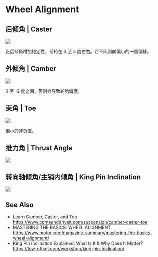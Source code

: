 # Wheel Alignment

## 后倾角 | Caster

![](https://low-offset.com/wp-content/uploads/2020/12/wheel-caster-alignment.jpg.webp)

正后倾角增加稳定性，前轮在 3 至 5 度左右。若不同则向偏小的一侧偏移。

## 外倾角 | Camber

![](https://i0.wp.com/suspensionsecrets.co.uk/wp-content/uploads/2017/05/camber-1.jpg)


0 至 -2 度之间，否则会导致轮胎偏磨。

## 束角 | Toe

![](https://low-offset.com/wp-content/uploads/2020/12/toe-alignment.jpg.webp)

很小的非负值。


## 推力角 | Thrust Angle

![](https://www.alignmywheels.co.uk/application/files/5514/8044/0116/Thrust-Diagram.png)


## 转向轴倾角/主销内倾角 | King Pin Inclination

![](https://low-offset.com/wp-content/uploads/2021/09/king-pin-inclination-explained.jpg.webp)


## See Also

* Learn Camber, Caster, and Toe <https://www.comeanddriveit.com/suspension/camber-caster-toe>
* MASTERING THE BASICS: WHEEL ALIGNMENT <https://www.motor.com/magazine-summary/mastering-the-basics-wheel-alignment/>
* King Pin Inclination Explained: What Is It & Why Does It Matter? <https://low-offset.com/workshop/king-pin-inclination/>
